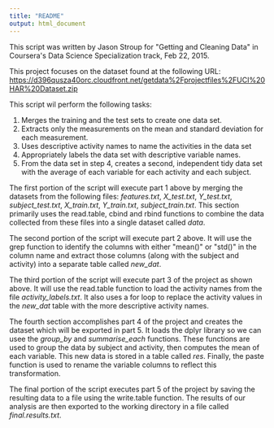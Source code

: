 ```yaml
---
title: "README"
output: html_document
---
```


This script was written by Jason Stroup for "Getting and Cleaning Data" in
Coursera's Data Science Specialization track, Feb 22, 2015.

This project focuses on the dataset found at the following URL:
https://d396qusza40orc.cloudfront.net/getdata%2Fprojectfiles%2FUCI%20HAR%20Dataset.zip

This script wil perform the following tasks:
 1. Merges the training and the test sets to create one data set.
 2. Extracts only the measurements on the mean and standard deviation for each measurement.
 3. Uses descriptive activity names to name the activities in the data set
 4. Appropriately labels the data set with descriptive variable names.
 5. From the data set in step 4, creates a second, independent tidy data set with the average of each variable for each activity and each subject.

The first portion of the script will execute part 1 above by merging the datasets from the following files:
*features.txt*, *X_test.txt*, *Y_test.txt*, *subject_test.txt*, *X_train.txt*, *Y_train.txt*, *subject_train.txt*.  This section primarily uses the read.table, cbind and rbind functions to combine the data collected from these files into a single dataset called *data*.

The second portion of the script will execute part 2 above.  It will use the grep function to identify the columns with either "mean()" or "std()" in the column name and extract those columns (along with the subject and activity) into a separate table called *new_dat*.

The third portion of the script will execute part 3 of the project as shown above.  It will use the read.table function to load the activity names from the file *activity_labels.txt*.  It also uses a for loop to  replace the activity values in the *new_dat* table with the more descriptive activity names.

The fourth section accomplishes part 4 of the project and creates the dataset which will be exported in part 5.  It loads the dplyr library so we can usee the *group_by* and *summarise_each* functions.  These functions are used to group the data by subject and activity, then computes the mean of each variable. This new data is stored in a table called *res*.  Finally, the paste function is used to rename the variable columns to reflect this transformation.

The final portion of the script executes part 5 of the project by saving the resulting data to a file using the write.table function. The results of our analysis are then exported to the working directory in a file called *final.results.txt*.
  